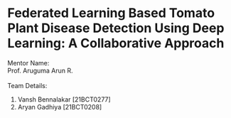 # Federated Learning Based Tomato Plant Disease Detection Using Deep Learning: A Collaborative Approach

Mentor Name: <br>
Prof. Aruguma Arun R.
<br><br>
Team Details: 
1. Vansh Bennalakar [21BCT0277]
2. Aryan Gadhiya [21BCT0208]
